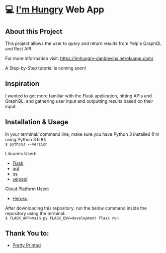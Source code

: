 # 💻 [I'm Hungry](https://imhungry-danblevins.herokuapp.com/) Web App

## About this Project

This project allows the user to query and return results from Yelp's QraphQL and Rest API. 

For more information visit: https://imhungry-danblevins.herokuapp.com/

A Step-by-Step tutorial is coming soon!

## Inspiration

I wanted to get more familiar with the Flask application, hitting APIs and GraphQL, and gathering user input and outputting results based on their input.

## Installation & Usage

In your terminal/ command line, make sure you have Python 3 installed (I'm using Python 3.6.8):
<br>
    `$ python3 --version`

Libraries Used:

- [Flask](https://flask.palletsprojects.com/en/2.0.x/)
- [gql](https://github.com/graphql-python/gql)
- [os](https://docs.python.org/3/library/os.html)
- [yelpapi](https://github.com/gfairchild/yelpapi)

Cloud Platform Used:

- [Heroku](https://www.heroku.com/)

After downloading this repository, run the below command inside the repository using the terminal:
<br>
    `$ FLASK_APP=main.py FLASK_ENV=development flask run`

## Thank You to:

- [Pretty Printed](https://www.youtube.com/watch?v=vzaXBm-ZVOQ&ab_channel=PrettyPrinted)
